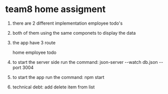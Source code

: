 # team8 home assigment

1. there are 2 different implementation
   employee
   todo's

2. both of them using the same componets to display the data

3. the app have 3 route 

    home
    employee
    todo

4. to start the server side run the command:
    json-server --watch db.json --port 3004

5. to start the app run the command:
    npm start




6. technical debt:
    add delete item from list






